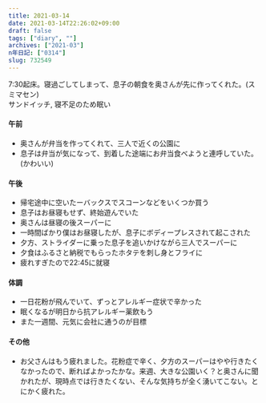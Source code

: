 ```yaml
---
title: 2021-03-14
date: 2021-03-14T22:26:02+09:00
draft: false
tags: ["diary", ""]
archives: ["2021-03"]
n年日記: ["0314"]
slug: 732549
---
```

7:30起床。寝過ごしてしまって、息子の朝食を奥さんが先に作ってくれた。(スミマセン)  
サンドイッチ, 寝不足のため眠い
#### 午前
- 奥さんが弁当を作ってくれて、三人で近くの公園に
- 息子は弁当が気になって、到着した途端にお弁当食べようと連呼していた。(かわいい)
#### 午後
- 帰宅途中に空いたーバックスでスコーンなどをいくつか買う
- 息子はお昼寝もせず、終始遊んでいた
- 奥さんは昼寝の後スーパーに
- 一時間ばかり僕はお昼寝したが、息子にボディープレスされて起こされた
- 夕方、ストライダーに乗った息子を追いかけながら三人でスーパーに
- 夕食はふるさと納税でもらったホタテを刺し身とフライに
- 疲れすぎたので22:45に就寝
#### 体調
- 一日花粉が飛んでいて、ずっとアレルギー症状で辛かった
- 眠くなるが明日から抗アレルギー薬飲もう
- また一週間、元気に会社に通うのが目標
#### その他
- お父さんはもう疲れました。花粉症で辛く、夕方のスーパーはやや行きたくなかったので、断ればよかったかな。来週、大きな公園いく？と奥さんに聞かれたが、現時点では行きたくない、そんな気持ちが全く湧いてこない。とにかく疲れた。